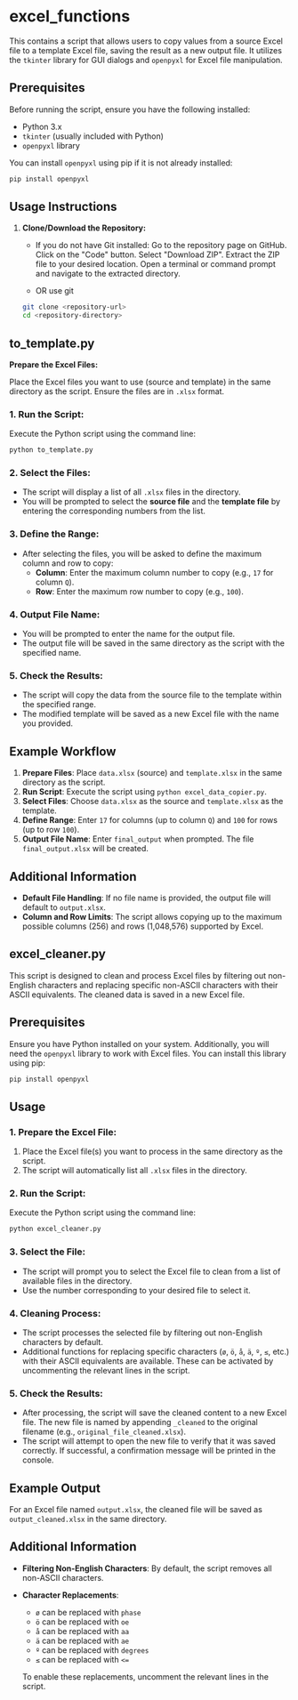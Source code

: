 # excel_functions

This contains a script that allows users to copy values from a source Excel file to a template Excel file, saving the result as a new output file. It utilizes the `tkinter` library for GUI dialogs and `openpyxl` for Excel file manipulation.

## Prerequisites

Before running the script, ensure you have the following installed:
- Python 3.x
- `tkinter` (usually included with Python)
- `openpyxl` library

You can install `openpyxl` using pip if it is not already installed:
```bash
pip install openpyxl
```

## Usage Instructions


1. **Clone/Download the Repository:**

   - If you do not have Git installed:
      Go to the repository page on GitHub.
      Click on the "Code" button.
      Select "Download ZIP".
      Extract the ZIP file to your desired location.
      Open a terminal or command prompt and navigate to the extracted directory.
     
   - OR use git
     
   ```bash
   git clone <repository-url>
   cd <repository-directory>
   ```

## to_template.py ##################################

**Prepare the Excel Files:**

Place the Excel files you want to use (source and template) in the same directory as the script.
Ensure the files are in `.xlsx` format.

### 1. Run the Script:

Execute the Python script using the command line:

```bash
python to_template.py
```

### 2. Select the Files:

- The script will display a list of all `.xlsx` files in the directory.
- You will be prompted to select the **source file** and the **template file** by entering the corresponding numbers from the list.

### 3. Define the Range:

- After selecting the files, you will be asked to define the maximum column and row to copy:
  - **Column**: Enter the maximum column number to copy (e.g., `17` for column `Q`).
  - **Row**: Enter the maximum row number to copy (e.g., `100`).

### 4. Output File Name:

- You will be prompted to enter the name for the output file.
- The output file will be saved in the same directory as the script with the specified name.

### 5. Check the Results:

- The script will copy the data from the source file to the template within the specified range.
- The modified template will be saved as a new Excel file with the name you provided.

## Example Workflow

1. **Prepare Files**: Place `data.xlsx` (source) and `template.xlsx` in the same directory as the script.
2. **Run Script**: Execute the script using `python excel_data_copier.py`.
3. **Select Files**: Choose `data.xlsx` as the source and `template.xlsx` as the template.
4. **Define Range**: Enter `17` for columns (up to column `Q`) and `100` for rows (up to row `100`).
5. **Output File Name**: Enter `final_output` when prompted. The file `final_output.xlsx` will be created.

## Additional Information

- **Default File Handling**: If no file name is provided, the output file will default to `output.xlsx`.
- **Column and Row Limits**: The script allows copying up to the maximum possible columns (256) and rows (1,048,576) supported by Excel.

## excel_cleaner.py #############################


This script is designed to clean and process Excel files by filtering out non-English characters and replacing specific non-ASCII characters with their ASCII equivalents. The cleaned data is saved in a new Excel file.

## Prerequisites

Ensure you have Python installed on your system. Additionally, you will need the `openpyxl` library to work with Excel files. You can install this library using pip:

```bash
pip install openpyxl
```

## Usage

### 1. Prepare the Excel File:

1. Place the Excel file(s) you want to process in the same directory as the script.
2. The script will automatically list all `.xlsx` files in the directory.

### 2. Run the Script:

Execute the Python script using the command line:

```bash
python excel_cleaner.py
```

### 3. Select the File:

- The script will prompt you to select the Excel file to clean from a list of available files in the directory.
- Use the number corresponding to your desired file to select it.

### 4. Cleaning Process:

- The script processes the selected file by filtering out non-English characters by default.
- Additional functions for replacing specific characters (`ø`, `ö`, `å`, `ä`, `º`, `≤`, etc.) with their ASCII equivalents are available. These can be activated by uncommenting the relevant lines in the script.

### 5. Check the Results:

- After processing, the script will save the cleaned content to a new Excel file. The new file is named by appending `_cleaned` to the original filename (e.g., `original_file_cleaned.xlsx`).
- The script will attempt to open the new file to verify that it was saved correctly. If successful, a confirmation message will be printed in the console.

## Example Output

For an Excel file named `output.xlsx`, the cleaned file will be saved as `output_cleaned.xlsx` in the same directory.

## Additional Information

- **Filtering Non-English Characters**: By default, the script removes all non-ASCII characters.
- **Character Replacements**: 
  - `ø` can be replaced with `phase`
  - `ö` can be replaced with `oe`
  - `å` can be replaced with `aa`
  - `ä` can be replaced with `ae`
  - `º` can be replaced with `degrees`
  - `≤` can be replaced with `<=`
  
  To enable these replacements, uncomment the relevant lines in the script.


